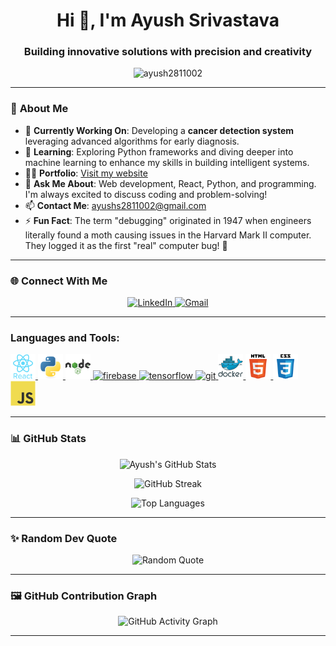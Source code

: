 <h1 align="center">Hi 👋, I'm Ayush Srivastava</h1>
<h3 align="center">Building innovative solutions with precision and creativity</h3>

<p align="center">
  <img src="https://komarev.com/ghpvc/?username=ayush2811002&label=Profile%20views&color=0e75b6&style=flat" alt="ayush2811002" />
</p>

---

### 🌟 **About Me**

- 🔭 **Currently Working On**: Developing a **cancer detection system** leveraging advanced algorithms for early diagnosis.  
- 🌱 **Learning**: Exploring Python frameworks and diving deeper into machine learning to enhance my skills in building intelligent systems.  
- 👨‍💻 **Portfolio**: [Visit my website](https://ayushsrivastava2023.netlify.app/)  
- 💬 **Ask Me About**: Web development, React, Python, and programming. I'm always excited to discuss coding and problem-solving!  
- 📫 **Contact Me**: ayushs2811002@gmail.com  
- ⚡ **Fun Fact**: The term "debugging" originated in 1947 when engineers literally found a moth causing issues in the Harvard Mark II computer. They logged it as the first "real" computer bug! 🐛  

---

### 🌐 **Connect With Me**

<p align="center">
  <a href="https://www.linkedin.com/in/ayush-srivastava-000a2b16b/" target="_blank">
    <img src="https://img.shields.io/badge/LinkedIn-%230077B5.svg?style=for-the-badge&logo=linkedin&logoColor=white" alt="LinkedIn">
  </a>
  <a href="mailto:ayushs2811002@gmail.com">
    <img src="https://img.shields.io/badge/Email-D14836?style=for-the-badge&logo=gmail&logoColor=white" alt="Gmail">
  </a>
</p>

---

<h3 align="left">Languages and Tools:</h3>
<p align="left">
  <a href="https://reactjs.org/" target="_blank" rel="noreferrer"> 
    <img src="https://raw.githubusercontent.com/devicons/devicon/master/icons/react/react-original-wordmark.svg" alt="react" width="40" height="40"/> 
  </a> 
  <a href="https://www.python.org/" target="_blank" rel="noreferrer"> 
    <img src="https://raw.githubusercontent.com/devicons/devicon/master/icons/python/python-original.svg" alt="python" width="40" height="40"/> 
  </a> 
  <a href="https://nodejs.org/" target="_blank" rel="noreferrer"> 
    <img src="https://raw.githubusercontent.com/devicons/devicon/master/icons/nodejs/nodejs-original-wordmark.svg" alt="nodejs" width="40" height="40"/> 
  </a> 
  <a href="https://firebase.google.com/" target="_blank" rel="noreferrer"> 
    <img src="https://www.vectorlogo.zone/logos/firebase/firebase-icon.svg" alt="firebase" width="40" height="40"/> 
  </a> 
  <a href="https://www.tensorflow.org/" target="_blank" rel="noreferrer"> 
    <img src="https://www.vectorlogo.zone/logos/tensorflow/tensorflow-icon.svg" alt="tensorflow" width="40" height="40"/> 
  </a> 
  <a href="https://git-scm.com/" target="_blank" rel="noreferrer"> 
    <img src="https://www.vectorlogo.zone/logos/git-scm/git-scm-icon.svg" alt="git" width="40" height="40"/> 
  </a> 
  <a href="https://www.docker.com/" target="_blank" rel="noreferrer"> 
    <img src="https://raw.githubusercontent.com/devicons/devicon/master/icons/docker/docker-original-wordmark.svg" alt="docker" width="40" height="40"/> 
  </a> 
  <a href="https://www.w3.org/html/" target="_blank" rel="noreferrer"> 
    <img src="https://raw.githubusercontent.com/devicons/devicon/master/icons/html5/html5-original-wordmark.svg" alt="html5" width="40" height="40"/> 
  </a> 
  <a href="https://developer.mozilla.org/en-US/docs/Web/CSS" target="_blank" rel="noreferrer"> 
    <img src="https://raw.githubusercontent.com/devicons/devicon/master/icons/css3/css3-original-wordmark.svg" alt="css3" width="40" height="40"/> 
  </a> 
  <a href="https://www.javascript.com/" target="_blank" rel="noreferrer"> 
    <img src="https://raw.githubusercontent.com/devicons/devicon/master/icons/javascript/javascript-original.svg" alt="javascript" width="40" height="40"/> 
  </a> 
</p>



---

### 📊 **GitHub Stats**

<p align="center">
  <img src="https://github-readme-stats.vercel.app/api?username=ayush2811002&show_icons=true&theme=radical" alt="Ayush's GitHub Stats" />
</p>

<p align="center">
  <img src="https://github-readme-streak-stats.herokuapp.com/?user=ayush2811002&theme=radical" alt="GitHub Streak" />
</p>

<p align="center">
  <img src="https://github-readme-stats.vercel.app/api/top-langs/?username=ayush2811002&layout=compact&theme=radical" alt="Top Languages" />
</p>

---

### ✨ **Random Dev Quote**

<p align="center">
  <img src="https://quotes-github-readme.vercel.app/api?type=horizontal&theme=radical" alt="Random Quote" />
</p>

---

### 🖼️ **GitHub Contribution Graph**

<p align="center">
  <img src="https://github-readme-activity-graph.vercel.app/graph?username=ayush2811002&bg_color=1a1b27&color=f8d866&line=6a3bbc&point=6a3bbc&area=true&hide_border=true" alt="GitHub Activity Graph" />
</p>

---
